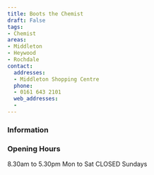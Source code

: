```yaml
---
title: Boots the Chemist
draft: False
tags:
- Chemist
areas:
- Middleton
- Heywood
- Rochdale
contact:
  addresses:
  - Middleton Shopping Centre
  phone:
  - 0161 643 2101
  web_addresses:
  -
---
```


### Information


### Opening Hours
8.30am to 5.30pm Mon to Sat
CLOSED Sundays
